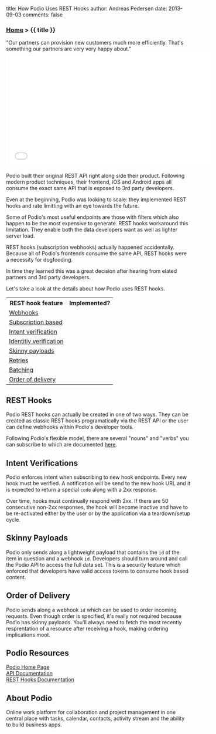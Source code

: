 title: How Podio Uses REST Hooks
author: Andreas Pedersen
date: 2013-09-03
comments: false

### [Home](/) > {{ title }}

<div class="quote">"Our partners can provision new customers much more efficiently. That's something our partners are very very happy about."</div>

<iframe width="560" height="315" src="//www.youtube.com/embed/uHfvAtUdrAo?color=white&theme=light&rel=0" frameborder="0" allowfullscreen></iframe>

Podio built their original REST API right along side their product. Following modern product techniques, their frontend, iOS and Android apps all consume the exact same API that is exposed to 3rd party developers.

Even at the beginning, Podio was looking to scale: they implemented REST hooks and rate limitting with an eye towards the future.

Some of Podio's most useful endpoints are those with filters which also happen to be the most expensive to generate. REST hooks workaround this limitation. They enable both the data developers want as well as lighter server load.

REST hooks (subscription webhooks) actually happened accidentally. Because all of Podio's frontends consume the same API, REST hooks were a necessity for dogfooding.

In time they learned this was a great decision after hearing from elated partners and 3rd party developers.

Let's take a look at the details about how Podio uses REST hooks.

<table>
  <tr>
    <th>REST hook feature</th>
    <th>Implemented?</th>
  </tr>
  <tr>
    <td><a href="/">Webhooks</a></td>
    <td><i class="icon-check-sign"></i></td>
  </tr>
  <tr>
    <td><a href="/">Subscription based</a></td>
    <td><i class="icon-check-sign"></i></td>
  </tr>
  <tr>
    <td><a href="/">Intent verification</a> <i class="icon-shield" title="Security feature"></i></td>
    <td><i class="icon-check-sign"></i></td>
  </tr>
  <tr>
    <td><a href="/">Identitiy verification</a> <i class="icon-shield" title="Security feature"></i></td>
    <td></td>
  </tr>
  <tr>
    <td><a href="/">Skinny payloads</a> <i class="icon-shield" title="Security feature"></i></td>
    <td></td>
  </tr>
  <tr>
    <td><a href="/">Retries</a></td>
    <td><i class="icon-check-sign"></i></td>
  </tr>
  <tr>
    <td><a href="/">Batching</a></td>
    <td></td>
  </tr>
  <tr>
    <td><a href="/">Order of delivery</a></td>
    <td><i class="icon-check-sign"></i></td>
  </tr>
</table>

## REST Hooks

Podio REST hooks can actually be created in one of two ways. They can be created as classic REST hooks programatically via the REST API or the user can define webhooks within Podio's developer tools.

Following Podio's flexible model, there are several "nouns" and "verbs" you can subscribe to which are documented [here](https://developers.podio.com/doc/hooks).

## Intent Verifications

Podio enforces intent when subscribing to new hook endpoints. Every new hook must be verified. A notification will be send to the new hook URL and it is expected to return a special `code` along with a 2xx response.

Over time, hooks must continually respond with 2xx. If there are 50 consecutive non-2xx responses, the hook will become inactive and have to be re-activated either by the user or by the application via a teardown/setup cycle.

## Skinny Payloads

Podio only sends along a lightweight payload that contains the `id` of the item in question and a webhook `id`. Developers should turn around and call the Podio API to access the full data set. This is a security feature which enforced that developers have valid access tokens to consume hook based content.


## Order of Delivery

Podio sends along a webhook `id` which can be used to order incoming requests. Even though order is specified, it's really not required because Podio has skinny payloads. You'll always need to fetch the most recently resprentation of a resource after receiving a hook, making ordering implications moot.

## Podio Resources

[Podio Home Page](http://podio.com/)  
[API Documentation](https://developers.podio.com/doc)  
[REST Hooks Documentation](https://developers.podio.com/doc/hooks)  

## About Podio

Online work platform for collaboration and project management in one central place with tasks, calendar, contacts, activity stream and the ability to build business apps.